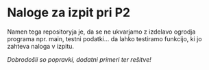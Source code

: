 Naloge za izpit pri P2
==============

Namen tega repositoryja je, da se ne ukvarjamo z izdelavo ogrodja programa npr. main, testni podatki... da lahko testiramo funkcijo, ki jo zahteva naloga v izpitu.

*Dobrodošli so popravki, dodatni primeri ter rešitve!*